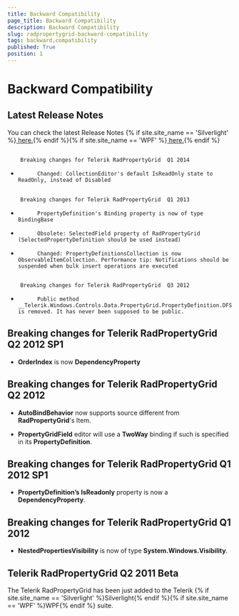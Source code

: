 ```yaml
---
title: Backward Compatibility
page_title: Backward Compatibility
description: Backward Compatibility
slug: radpropertygrid-backward-compatibility
tags: backward,compatibility
published: True
position: 1
---
```


# Backward Compatibility



## Latest Release Notes

You can check the latest Release Notes
          {% if site.site_name == 'Silverlight' %}[ here.](http://www.telerik.com/products/silverlight/whats-new/release_notes.aspx){% endif %}{% if site.site_name == 'WPF' %}[ here.](http://www.telerik.com/products/wpf/whats-new/release-history.aspx){% endif %}

## 
        Breaking changes for Telerik RadPropertyGrid  Q1 2014
      

* 
            Changed: CollectionEditor's default IsReadOnly state to ReadOnly, instead of Disabled
          

## 
        Breaking changes for Telerik RadPropertyGrid  Q1 2013
      

* 
            PropertyDefinition's Binding property is now of type BindingBase
          

* 
            Obsolete: SelectedField property of RadPropertyGrid (SelectedPropertyDefinition should be used instead)
          

* 
            Changed: PropertyDefinitionsCollection is now ObservableItemCollection. Performance tip: Notifications should be suspended when bulk insert operations are executed
          

## 
        Breaking changes for Telerik RadPropertyGrid  Q3 2012
      

* 
            Public method __Telerik.Windows.Controls.Data.PropertyGrid.PropertyDefinition.DFSFilter__ is removed. It has never been supposed to be public.
          

## Breaking changes for Telerik RadPropertyGrid  Q2 2012 SP1

* __OrderIndex__  is now __DependencyProperty__

## Breaking changes for Telerik RadPropertyGrid  Q2 2012

* __AutoBindBehavior__ now supports source different from __RadPropertyGrid__'s Item.
          

* __PropertyGridField__ editor will use a __TwoWay__ binding if such is specified in its  __PropertyDefinition__.
          

## Breaking changes for Telerik RadPropertyGrid  Q1 2012 SP1
    

* __PropertyDefinition’s IsReadonly__ property is now a __DependencyProperty__.
          

## Breaking changes for Telerik RadPropertyGrid Q1 2012

* __NestedPropertiesVisibility__ is now of type __System.Windows.Visibility__.
          

## Telerik RadPropertyGrid Q2 2011 Beta

The Telerik RadPropertyGrid has been just added to the Telerik {% if site.site_name == 'Silverlight' %}Silverlight{% endif %}{% if site.site_name == 'WPF' %}WPF{% endif %} suite.
        
